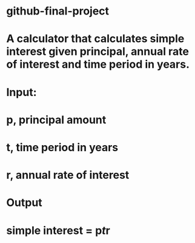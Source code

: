 # github-final-project
# A calculator that calculates simple interest given principal, annual rate of interest and time period in years.

# Input:
#   p, principal amount
#   t, time period in years
#   r, annual rate of interest
# Output
#  simple interest = p*t*r
